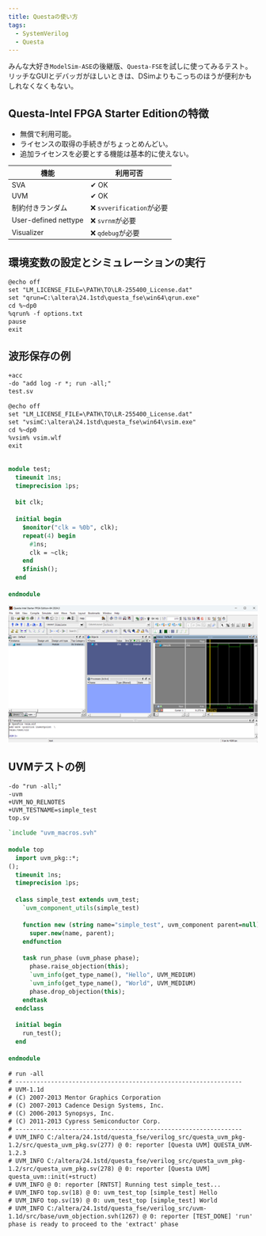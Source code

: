 ```yaml
---
title: Questaの使い方
tags:
  - SystemVerilog
  - Questa
---
```


みんな大好き`ModelSim-ASE`の後継版、`Questa-FSE`を試しに使ってみるテスト。リッチなGUIとデバッガがほしいときは、DSimよりもこっちのほうが便利かもしれなくなくもない。

## Questa-Intel FPGA Starter Editionの特徴
- 無償で利用可能。
- ライセンスの取得の手続きがちょっとめんどい。
- 追加ライセンスを必要とする機能は基本的に使えない。

| 機能 | 利用可否 |
|--|--|
| SVA | ✔ OK |
| UVM | ✔ OK |
| 制約付きランダム | ❌ `svverification`が必要 |
| User-defined nettype | ❌ `svrnm`が必要 |
| Visualizer | ❌  `qdebug`が必要 |

## 環境変数の設定とシミュレーションの実行

```dosbatch title="run.bat"
@echo off
set "LM_LICENSE_FILE=\PATH\TO\LR-255400_License.dat"
set "qrun=C:\altera\24.1std\questa_fse\win64\qrun.exe"
cd %~dp0
%qrun% -f options.txt
pause
exit
```

## 波形保存の例

```title="options.txt"
+acc
-do "add log -r *; run -all;"
test.sv
```

```dosbatch title="vsim.bat"
@echo off
set "LM_LICENSE_FILE=\PATH\TO\LR-255400_License.dat"
set "vsimC:\altera\24.1std\questa_fse\win64\vsim.exe"
cd %~dp0
%vsim% vsim.wlf
exit
```

```SystemVerilog title="test.sv"

module test;
  timeunit 1ns;
  timeprecision 1ps;

  bit clk;

  initial begin
    $monitor("clk = %0b", clk);
    repeat(4) begin
      #1ns;
      clk = ~clk;
    end
    $finish();
  end
  
endmodule
```

![Simulation result](images/questa_simple_sim_result.png)

## UVMテストの例

```title="options.txt"
-do "run -all;"
-uvm
+UVM_NO_RELNOTES
+UVM_TESTNAME=simple_test
top.sv
```

```SystemVerilog title="top.sv"
`include "uvm_macros.svh"

module top
  import uvm_pkg::*;
();
  timeunit 1ns;
  timeprecision 1ps;

  class simple_test extends uvm_test;
    `uvm_component_utils(simple_test)
    
    function new (string name="simple_test", uvm_component parent=null);
      super.new(name, parent);
    endfunction

    task run_phase (uvm_phase phase);
      phase.raise_objection(this);
      `uvm_info(get_type_name(), "Hello", UVM_MEDIUM)
      `uvm_info(get_type_name(), "World", UVM_MEDIUM)
      phase.drop_objection(this);
    endtask
  endclass

  initial begin
    run_test();
  end
  
endmodule
```

```title="Simulation result"
# run -all
# ----------------------------------------------------------------
# UVM-1.1d
# (C) 2007-2013 Mentor Graphics Corporation
# (C) 2007-2013 Cadence Design Systems, Inc.
# (C) 2006-2013 Synopsys, Inc.
# (C) 2011-2013 Cypress Semiconductor Corp.
# ----------------------------------------------------------------
# UVM_INFO C:/altera/24.1std/questa_fse/verilog_src/questa_uvm_pkg-1.2/src/questa_uvm_pkg.sv(277) @ 0: reporter [Questa UVM] QUESTA_UVM-1.2.3
# UVM_INFO C:/altera/24.1std/questa_fse/verilog_src/questa_uvm_pkg-1.2/src/questa_uvm_pkg.sv(278) @ 0: reporter [Questa UVM]  questa_uvm::init(+struct)
# UVM_INFO @ 0: reporter [RNTST] Running test simple_test...
# UVM_INFO top.sv(18) @ 0: uvm_test_top [simple_test] Hello
# UVM_INFO top.sv(19) @ 0: uvm_test_top [simple_test] World
# UVM_INFO C:/altera/24.1std/questa_fse/verilog_src/uvm-1.1d/src/base/uvm_objection.svh(1267) @ 0: reporter [TEST_DONE] 'run' phase is ready to proceed to the 'extract' phase
```